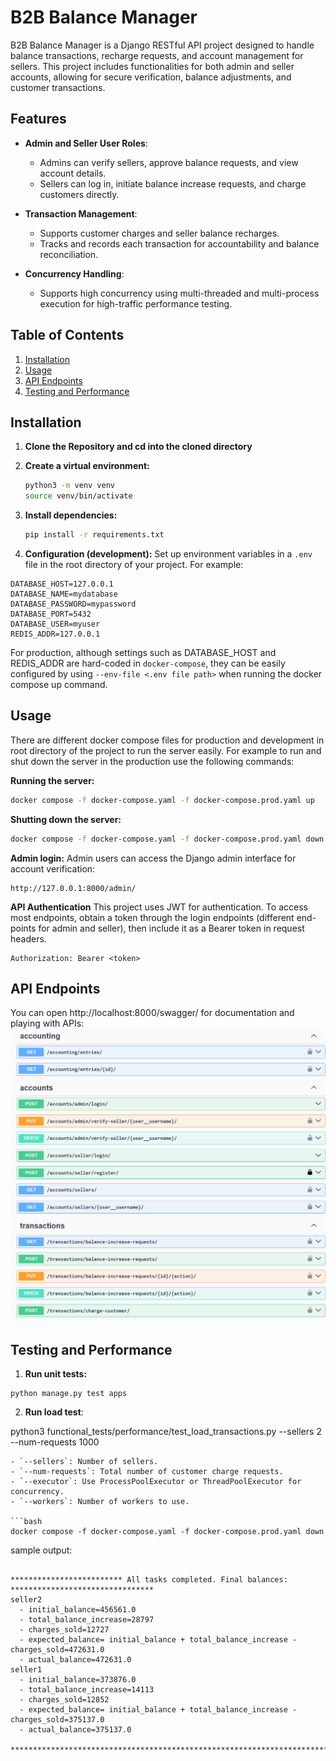 # B2B Balance Manager

B2B Balance Manager is a Django RESTful API project designed to handle balance transactions, recharge requests, and
account management for sellers. This project includes functionalities for both admin and seller accounts, allowing for
secure verification, balance adjustments, and customer transactions.

## Features

- **Admin and Seller User Roles**:
    - Admins can verify sellers, approve balance requests, and view account details.
    - Sellers can log in, initiate balance increase requests, and charge customers directly.

- **Transaction Management**:
    - Supports customer charges and seller balance recharges.
    - Tracks and records each transaction for accountability and balance reconciliation.

- **Concurrency Handling**:
    - Supports high concurrency using multi-threaded and multi-process execution for high-traffic performance testing.

## Table of Contents

1. [Installation](#installation)
2. [Usage](#usage)
3. [API Endpoints](#api-endpoints)
4. [Testing and Performance](#testing-and-performance)

## Installation

1. **Clone the Repository and cd into the cloned directory**

2. **Create a virtual environment:**
    ```bash
    python3 -m venv venv
    source venv/bin/activate
    ```

3. **Install dependencies:**
    ```bash
    pip install -r requirements.txt
    ```

4. **Configuration (development):**
   Set up environment variables in a `.env` file in the root directory of your project. For example:

```
DATABASE_HOST=127.0.0.1
DATABASE_NAME=mydatabase
DATABASE_PASSWORD=mypassword
DATABASE_PORT=5432
DATABASE_USER=myuser
REDIS_ADDR=127.0.0.1
```

For production, although settings such as DATABASE_HOST and REDIS_ADDR are hard-coded in `docker-compose`,
they can be easily configured by using `--env-file <.env file path>` when running the docker compose up command.

## Usage
There are different docker compose files for production and development in root directory of the project to run the
server easily. For example to run and shut down the server in the production use the following commands:

**Running the server:**

```bash
docker compose -f docker-compose.yaml -f docker-compose.prod.yaml up
```

**Shutting down the server:**

```bash
docker compose -f docker-compose.yaml -f docker-compose.prod.yaml down
```

**Admin login:**
Admin users can access the Django admin interface for account verification:

```
http://127.0.0.1:8000/admin/
```

**API Authentication**
This project uses JWT for authentication. To access most endpoints, obtain a token through the login endpoints
(different end-points for admin and seller), then include it as a Bearer token in request headers.

```
Authorization: Bearer <token>
```

## API Endpoints

You can open http://localhost:8000/swagger/ for documentation and playing with APIs:
![b2b_manager_swagger.png](docs/images/b2b_manager_swagger.png)

## Testing and Performance

1. **Run unit tests:**

```
python manage.py test apps
```

2. **Run load test**:

python3 functional_tests/performance/test_load_transactions.py --sellers 2 --num-requests 1000

```
- `--sellers`: Number of sellers.
- `--num-requests`: Total number of customer charge requests.
- `--executor`: Use ProcessPoolExecutor or ThreadPoolExecutor for concurrency.
- `--workers`: Number of workers to use.

```bash
docker compose -f docker-compose.yaml -f docker-compose.prod.yaml down
```

sample output:

```

************************* All tasks completed. Final balances: ********************************
seller2
  - initial_balance=456561.0
  - total_balance_increase=28797
  - charges_sold=12727
  - expected_balance= initial_balance + total_balance_increase - charges_sold=472631.0
  - actual_balance=472631.0
seller1
  - initial_balance=373876.0
  - total_balance_increase=14113
  - charges_sold=12852
  - expected_balance= initial_balance + total_balance_increase - charges_sold=375137.0
  - actual_balance=375137.0

***********************************************************************************************
```


